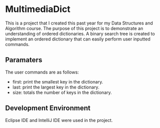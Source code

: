 # MultimediaDict
This is a project that I created this past year for my Data Structures and Algorithm course. The purpose of this project is to demonstrate an understanding of ordered dictionaries. A binary search tree is created to implement an ordered dictionary that can easily perform user inputted commands.

Paramaters
---------
The user commands are as follows:
* first: print the smallest key in the dictionary.
* last: print the largest key in the dictionary.
* size: totals the number of keys in the dictionary.

Development Environment
---------
Eclipse IDE and IntelliJ IDE were used in the project.
